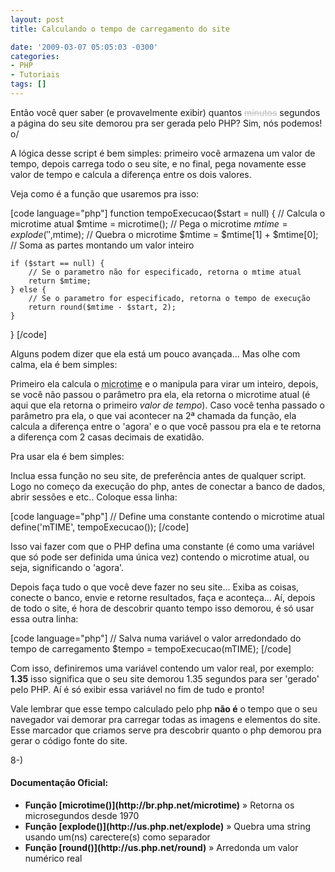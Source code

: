 ```yaml
---
layout: post
title: Calculando o tempo de carregamento do site

date: '2009-03-07 05:05:03 -0300'
categories:
- PHP
- Tutoriais
tags: []
---
```

Então você quer saber (e provavelmente exibir) quantos <span style="color: #c0c0c0; text-decoration: line-through;">minutos</span> segundos a página do seu site demorou pra ser gerada pelo PHP? Sim, nós podemos! o/

A lógica desse script é bem simples: primeiro você armazena um valor de tempo, depois carrega todo o seu site, e no final, pega novamente esse valor de tempo e calcula a diferença entre os dois valores.

Veja como é a função que usaremos pra isso:


[code language="php"]
function tempoExecucao($start = null) {
    // Calcula o microtime atual
    $mtime = microtime(); // Pega o microtime
    $mtime = explode(' ',$mtime); // Quebra o microtime
    $mtime = $mtime[1] + $mtime[0]; // Soma as partes montando um valor inteiro

    if ($start == null) {
        // Se o parametro não for especificado, retorna o mtime atual
        return $mtime;
    } else {
        // Se o parametro for especificado, retorna o tempo de execução
        return round($mtime - $start, 2);
    }
}
[/code]

Alguns podem dizer que ela está um pouco avançada... Mas olhe com calma, ela é bem simples:

Primeiro ela calcula o <abbr title="Microtime são os microsegundos que se passaram desde 1970 (Era Unix) até agora.">microtime</abbr> e o manipula para virar um inteiro, depois, se você não passou o parâmetro pra ela, ela retorna o microtime atual (é aqui que ela retorna o primeiro <em>valor de tempo</em>). Caso você tenha passado o parâmetro pra ela, o que vai acontecer na 2ª chamada da função, ela calcula a diferença entre o 'agora' e o que você passou pra ela e te retorna a diferença com 2 casas decimais de exatidão.

Pra usar ela é bem simples:

Inclua essa função no seu site, de preferência antes de qualquer script. Logo no começo da execução do php, antes de conectar a banco de dados, abrir sessões e etc.. Coloque essa linha:


[code language="php"]
// Define uma constante contendo o microtime atual
define('mTIME', tempoExecucao());
[/code]

Isso vai fazer com que o PHP defina uma constante (é como uma variável que só pode ser definida uma única vez) contendo o microtime atual, ou seja, significando o 'agora'.

Depois faça tudo o que você deve fazer no seu site... Exiba as coisas, conecte o banco, envie e retorne resultados, faça e aconteça... Aí, depois de todo o site, é hora de descobrir quanto tempo isso demorou, é só usar essa outra linha:


[code language="php"]
// Salva numa variável o valor arredondado do tempo de carregamento
$tempo = tempoExecucao(mTIME);
[/code]

Com isso, definiremos uma variável contendo um valor real, por exemplo: <strong>1.35</strong> isso significa que o seu site demorou 1.35 segundos para ser 'gerado' pelo PHP. Aí é só exibir essa variável no fim de tudo e pronto!

Vale lembrar que esse tempo calculado pelo php <strong>não é</strong> o tempo que o seu navegador vai demorar pra carregar todas as imagens e elementos do site. Esse marcador que criamos serve pra descobrir quanto o php demorou pra gerar o código fonte do site.

8-)

<h4>Documentação Oficial:</h4>
<ul>
<li><strong>Função [microtime()](http://br.php.net/microtime)</strong> » Retorna os microsegundos desde 1970</li>
<li><strong>Função [explode()](http://us.php.net/explode)</strong> » Quebra uma string usando um(ns) carectere(s) como separador</li>
<li><strong>Função [round()](http://us.php.net/round)</strong> » Arredonda um valor numérico real</li>
</ul>
